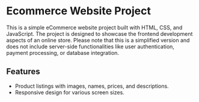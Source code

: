 # Ecommerce Website Project

This is a simple eCommerce website project built with HTML, CSS, and JavaScript. The project is designed to showcase the frontend development aspects of an online store. Please note that this is a simplified version and does not include server-side functionalities like user authentication, payment processing, or database integration.

## Features

- Product listings with images, names, prices, and descriptions.
- Responsive design for various screen sizes.




